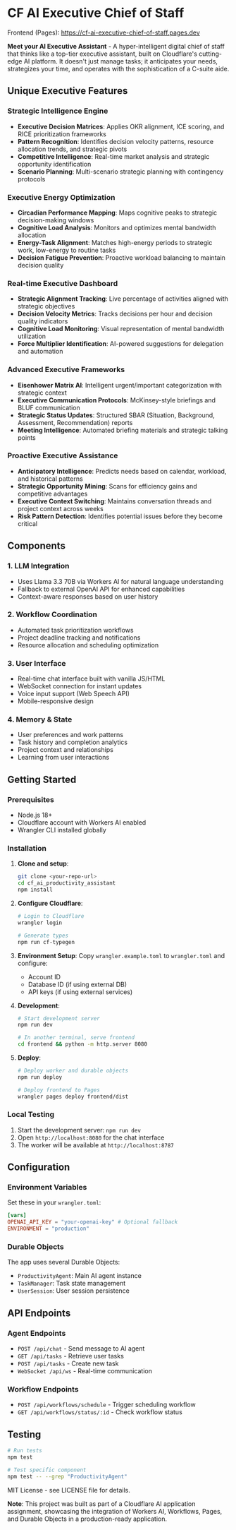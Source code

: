 # CF AI Executive Chief of Staff

Frontend (Pages): https://cf-ai-executive-chief-of-staff.pages.dev

**Meet your AI Executive Assistant** - A hyper-intelligent digital chief of staff that thinks like a top-tier executive assistant, built on Cloudflare's cutting-edge AI platform. It doesn't just manage tasks; it anticipates your needs, strategizes your time, and operates with the sophistication of a C-suite aide.

## Unique Executive Features

### **Strategic Intelligence Engine**
- **Executive Decision Matrices**: Applies OKR alignment, ICE scoring, and RICE prioritization frameworks
- **Pattern Recognition**: Identifies decision velocity patterns, resource allocation trends, and strategic pivots
- **Competitive Intelligence**: Real-time market analysis and strategic opportunity identification
- **Scenario Planning**: Multi-scenario strategic planning with contingency protocols

### **Executive Energy Optimization**
- **Circadian Performance Mapping**: Maps cognitive peaks to strategic decision-making windows
- **Cognitive Load Analysis**: Monitors and optimizes mental bandwidth allocation
- **Energy-Task Alignment**: Matches high-energy periods to strategic work, low-energy to routine tasks
- **Decision Fatigue Prevention**: Proactive workload balancing to maintain decision quality

### **Real-time Executive Dashboard**
- **Strategic Alignment Tracking**: Live percentage of activities aligned with strategic objectives
- **Decision Velocity Metrics**: Tracks decisions per hour and decision quality indicators
- **Cognitive Load Monitoring**: Visual representation of mental bandwidth utilization
- **Force Multiplier Identification**: AI-powered suggestions for delegation and automation

### **Advanced Executive Frameworks**
- **Eisenhower Matrix AI**: Intelligent urgent/important categorization with strategic context
- **Executive Communication Protocols**: McKinsey-style briefings and BLUF communication
- **Strategic Status Updates**: Structured SBAR (Situation, Background, Assessment, Recommendation) reports
- **Meeting Intelligence**: Automated briefing materials and strategic talking points

### **Proactive Executive Assistance**
- **Anticipatory Intelligence**: Predicts needs based on calendar, workload, and historical patterns
- **Strategic Opportunity Mining**: Scans for efficiency gains and competitive advantages
- **Executive Context Switching**: Maintains conversation threads and project context across weeks
- **Risk Pattern Detection**: Identifies potential issues before they become critical

## Components

### 1. LLM Integration
- Uses Llama 3.3 70B via Workers AI for natural language understanding
- Fallback to external OpenAI API for enhanced capabilities
- Context-aware responses based on user history

### 2. Workflow Coordination
- Automated task prioritization workflows
- Project deadline tracking and notifications
- Resource allocation and scheduling optimization

### 3. User Interface
- Real-time chat interface built with vanilla JS/HTML
- WebSocket connection for instant updates
- Voice input support (Web Speech API)
- Mobile-responsive design

### 4. Memory & State
- User preferences and work patterns
- Task history and completion analytics
- Project context and relationships
- Learning from user interactions

## Getting Started

### Prerequisites
- Node.js 18+ 
- Cloudflare account with Workers AI enabled
- Wrangler CLI installed globally

### Installation

1. **Clone and setup**:
   ```bash
   git clone <your-repo-url>
   cd cf_ai_productivity_assistant
   npm install
   ```

2. **Configure Cloudflare**:
   ```bash
   # Login to Cloudflare
   wrangler login
   
   # Generate types
   npm run cf-typegen
   ```

3. **Environment Setup**:
   Copy `wrangler.example.toml` to `wrangler.toml` and configure:
   - Account ID
   - Database ID (if using external DB)
   - API keys (if using external services)

4. **Development**:
   ```bash
   # Start development server
   npm run dev
   
   # In another terminal, serve frontend
   cd frontend && python -m http.server 8080
   ```

5. **Deploy**:
   ```bash
   # Deploy worker and durable objects
   npm run deploy
   
   # Deploy frontend to Pages
   wrangler pages deploy frontend/dist
   ```

### Local Testing

1. Start the development server: `npm run dev`
2. Open `http://localhost:8080` for the chat interface
3. The worker will be available at `http://localhost:8787`

## Configuration

### Environment Variables

Set these in your `wrangler.toml`:

```toml
[vars]
OPENAI_API_KEY = "your-openai-key" # Optional fallback
ENVIRONMENT = "production"
```

### Durable Objects

The app uses several Durable Objects:
- `ProductivityAgent`: Main AI agent instance
- `TaskManager`: Task state management  
- `UserSession`: User session persistence

## API Endpoints

### Agent Endpoints
- `POST /api/chat` - Send message to AI agent
- `GET /api/tasks` - Retrieve user tasks
- `POST /api/tasks` - Create new task
- `WebSocket /api/ws` - Real-time communication

### Workflow Endpoints
- `POST /api/workflows/schedule` - Trigger scheduling workflow
- `GET /api/workflows/status/:id` - Check workflow status

## Testing

```bash
# Run tests
npm test

# Test specific component
npm test -- --grep "ProductivityAgent"
```
MIT License - see LICENSE file for details.

**Note**: This project was built as part of a Cloudflare AI application assignment, showcasing the integration of Workers AI, Workflows, Pages, and Durable Objects in a production-ready application.
